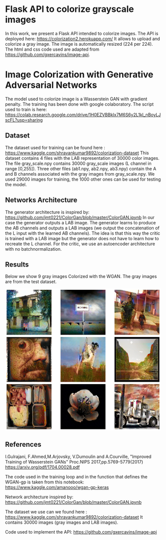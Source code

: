 
# Flask API to colorize grayscale images
In this work, we present a Flask API intended to colorize images.
The API is deployed here: https://colorization2.herokuapp.com/
It allows to upload and colorize a gray image.
The image is automatically resized (224 per 224).
The html and css code used are adapted from https://github.com/gxercavins/image-api.

# Image Colorization with Generative Adversarial Networks 
The model used to colorize image is a Wasserstein GAN with gradient penalty. 
The training has been done with google colaboratory. The script used to train is here: https://colab.research.google.com/drive/1H0EZVBBklx7M6S6y2L1kl_nBoyLJscFL?usp=sharing

## Dataset
The dataset used for training can be found here : https://www.kaggle.com/shravankumar9892/colorization-dataset
This dataset contains 4 files with the LAB representation of 30000 color images.
The file gray_scale.npy contains 30000 gray_scale images (L channel in range [0,255]). Three other files (ab1.npy, ab2.npy, ab3.npy) contain the A and B channels associated with the gray images from gray_scale.npy.
We used 29000 images for training, the 1000 other ones can be used for testing the model.


## Networks Architecture
The generator architecture is inspired by: https://github.com/jmt0221/ColorGan/blob/master/ColorGAN.ipynb 
In our case the generator outputs a LAB image. The generator learns to produce the AB channels and outputs a LAB images (we output the concatenation of the L input with the learned AB channels). The idea is that this way the critic is trained with a LAB image but the generator does not have to learn how to recreate the L channel.
For the critic, we use an autoencoder architecture with no batchnormalization.
  
## Results
Below we show 9 gray images Colorized with the WGAN. The gray images are from the test dataset.
<p align='center'>  
  <img src='nine_predictions.png' />
</p>

## References
I.Gulrajani, F.Ahmed,M.Arjovsky, V.Dumoulin and A.Courville, "Improved Training of Wasserstein GANs" Proc.NIPS 2017,pp.5769-5779(2017)
https://arxiv.org/pdf/1704.00028.pdf

The code used in the training loop and in the function that defines the WGAN-gp is taken from this notebook: https://www.kaggle.com/amanooo/wgan-gp-keras

Network architecture inspired by: https://github.com/jmt0221/ColorGan/blob/master/ColorGAN.ipynb

The dataset we use can we found here : https://www.kaggle.com/shravankumar9892/colorization-dataset It contains 30000 images (gray images and LAB images).

Code used to implement the API: https://github.com/gxercavins/image-api

